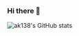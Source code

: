 ### Hi there 👋

![ak138's GitHub stats](https://github-readme-stats.vercel.app/api?username=ak138&show_icons=true&theme=radical)
